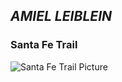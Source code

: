 ## _AMIEL LEIBLEIN_

### **Santa Fe Trail**

![Santa Fe Trail Picture](https://www.kshs.org/portraits/graphics/sante_fe_trail.jpg)
